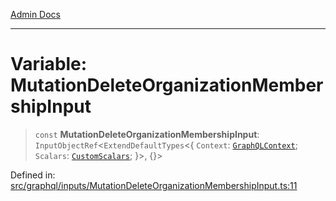[Admin Docs](/)

***

# Variable: MutationDeleteOrganizationMembershipInput

> `const` **MutationDeleteOrganizationMembershipInput**: `InputObjectRef`\<`ExtendDefaultTypes`\<\{ `Context`: [`GraphQLContext`](../../../context/type-aliases/GraphQLContext.md); `Scalars`: [`CustomScalars`](../../../scalars/type-aliases/CustomScalars.md); \}\>, \{\}\>

Defined in: [src/graphql/inputs/MutationDeleteOrganizationMembershipInput.ts:11](https://github.com/PalisadoesFoundation/talawa-api/blob/be5955174726b793a9d0896706e81c3e939858bf/src/graphql/inputs/MutationDeleteOrganizationMembershipInput.ts#L11)
